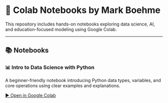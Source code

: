 # 🧠 Colab Notebooks by Mark Boehme

This repository includes hands-on notebooks exploring data science, AI, and education-focused modeling using Google Colab.

---

## 📚 Notebooks

### 📊 Intro to Data Science with Python  
A beginner-friendly notebook introducing Python data types, variables, and core operations using clear examples and explanations.

[▶️ Open in Google Colab](https://colab.research.google.com/drive/143UCTp62wkRyktRMcgsZsqP3jEKgn8zj?usp=sharing)
